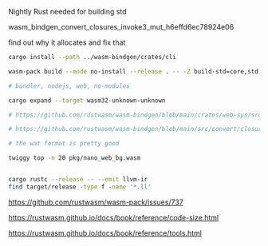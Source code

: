 Nightly Rust needed for building std

wasm_bindgen_convert_closures_invoke3_mut_h6effd6ec78924e06

find out why it allocates and fix that

```bash
cargo install --path ../wasm-bindgen/crates/cli

wasm-pack build --mode no-install --release . -- -Z build-std=core,std,panic_abort -Z build-std-features=panic_immediate_abort && ls -l pkg/ && ls -lh pkg/ && wasm2wat pkg/nano_web_bg.wasm -o pkg/nano_web_bg.wat 

# bundler, nodejs, web, no-modules

cargo expand --target wasm32-unknown-unknown

# https://github.com/rustwasm/wasm-bindgen/blob/main/crates/web-sys/src/lib.rs

# https://github.com/rustwasm/wasm-bindgen/blob/main/src/convert/closures.rs

# the wat format is pretty good

twiggy top -n 20 pkg/nano_web_bg.wasm


cargo rustc --release -- --emit llvm-ir
find target/release -type f -name '*.ll'
```

https://github.com/rustwasm/wasm-pack/issues/737

https://rustwasm.github.io/docs/book/reference/code-size.html

https://rustwasm.github.io/docs/book/reference/tools.html